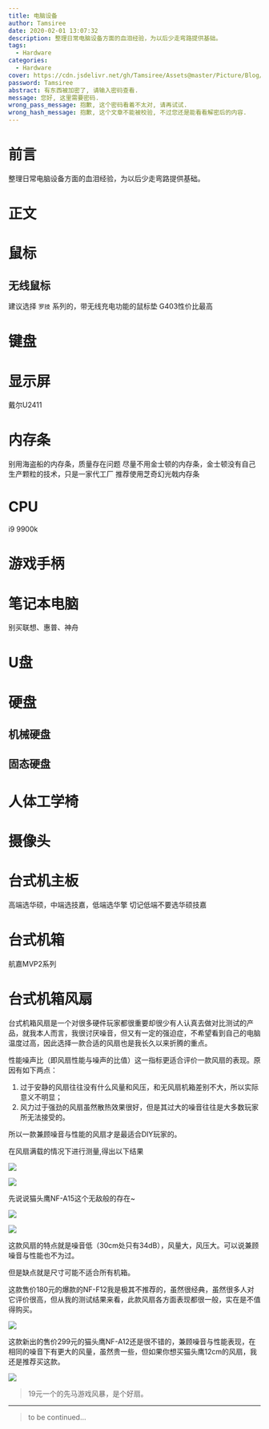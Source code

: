 ```yaml
---
title: 电脑设备
author: Tamsiree
date: 2020-02-01 13:07:32
description: 整理日常电脑设备方面的血泪经验，为以后少走弯路提供基础。
tags:
  - Hardware
categories:
  - Hardware
cover: https://cdn.jsdelivr.net/gh/Tamsiree/Assets@master/Picture/Blog/Cover/958739597.jpeg
password: Tamsiree
abstract: 有东西被加密了, 请输入密码查看.
message: 您好, 这里需要密码.
wrong_pass_message: 抱歉, 这个密码看着不太对, 请再试试.
wrong_hash_message: 抱歉, 这个文章不能被校验, 不过您还是能看看解密后的内容.
---
```

# 前言
整理日常电脑设备方面的血泪经验，为以后少走弯路提供基础。

# 正文

# 鼠标
## 无线鼠标
建议选择 `罗技` 系列的，带无线充电功能的鼠标垫
G403性价比最高

# 键盘


# 显示屏

戴尔U2411  

# 内存条

别用海盗船的内存条，质量存在问题
尽量不用金士顿的内存条，金士顿没有自己生产颗粒的技术，只是一家代工厂
推荐使用芝奇幻光戟内存条 

# CPU

i9 9900k

# 游戏手柄

# 笔记本电脑
别买联想、惠普、神舟

# U盘

# 硬盘

## 机械硬盘

## 固态硬盘

# 人体工学椅


# 摄像头

# 台式机主板
高端选华硕，中端选技嘉，低端选华擎
切记低端不要选华硕技嘉

# 台式机箱
航嘉MVP2系列

# 台式机箱风扇

台式机箱风扇是一个对很多硬件玩家都很重要却很少有人认真去做对比测试的产品，就我本人而言，我很讨厌噪音，但又有一定的强迫症，不希望看到自己的电脑温度过高，因此选择一款合适的风扇也是我长久以来折腾的重点。

性能噪声比（即风扇性能与噪声的比值）这一指标更适合评价一款风扇的表现。原因有如下两点：

1. 过于安静的风扇往往没有什么风量和风压，和无风扇机箱差别不大，所以实际意义不明显；  
2. 风力过于强劲的风扇虽然散热效果很好，但是其过大的噪音往往是大多数玩家所无法接受的。

所以一款兼顾噪音与性能的风扇才是最适合DIY玩家的。

在风扇满载的情况下进行测量,得出以下结果


![](https://pic1.zhimg.com/80/v2-3501b6e61568bdbb05a8605665161b6c_720w.jpg)

![](https://pic2.zhimg.com/80/v2-c6454a16510f4aa7f834929ea54ebee1_720w.jpg)

先说说猫头鹰NF-A15这个无敌般的存在~

![](https://pic4.zhimg.com/80/v2-00f2f3664ba545798fb6cf946d3090b3_720w.jpg)

![](https://pic4.zhimg.com/80/v2-1070ade3526aed9cacb02201c23ea457_720w.jpg)

这款风扇的特点就是噪音低（30cm处只有34dB），风量大，风压大。可以说兼顾噪音与性能也不为过。

但是缺点就是尺寸可能不适合所有机箱。

这款售价180元的爆款的NF-F12我是极其不推荐的，虽然很经典，虽然很多人对它评价很高，但从我的测试结果来看，此款风扇各方面表现都很一般，实在是不值得购买。

![](https://pic1.zhimg.com/80/v2-dc89e9cfd55406131a1e2043c21612a4_720w.jpg)

这款新出的售价299元的猫头鹰NF-A12还是很不错的，兼顾噪音与性能表现，在相同的噪音下有更大的风量，虽然贵一些，但如果你想买猫头鹰12cm的风扇，我还是推荐买这款。

![](https://pic2.zhimg.com/80/v2-229e9b0ac4c581d08c3a457e3203fe81_720w.jpg)

> 19元一个的先马游戏风暴，是个好扇。

---
> to be continued...